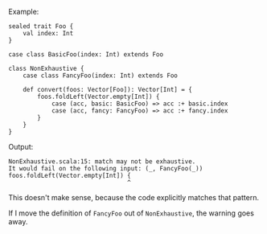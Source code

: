 Example:

```
sealed trait Foo {
    val index: Int
}

case class BasicFoo(index: Int) extends Foo

class NonExhaustive {
    case class FancyFoo(index: Int) extends Foo

    def convert(foos: Vector[Foo]): Vector[Int] = {
        foos.foldLeft(Vector.empty[Int]) {
            case (acc, basic: BasicFoo) => acc :+ basic.index
            case (acc, fancy: FancyFoo) => acc :+ fancy.index
        }
    }
}
```

Output:

```
NonExhaustive.scala:15: match may not be exhaustive.
It would fail on the following input: (_, FancyFoo(_))
foos.foldLeft(Vector.empty[Int]) {
                                 ^
```

This doesn't make sense, because the code explicitly matches that pattern.

If I move the definition of `FancyFoo` out of `NonExhaustive`, the warning goes away.
